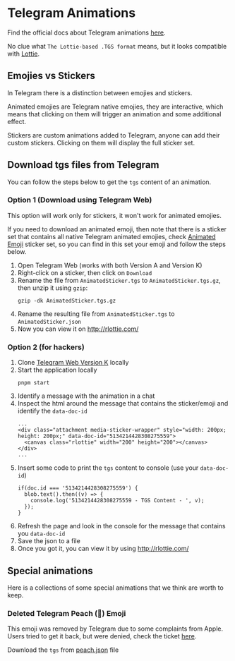 # Telegram Animations

Find the official docs about Telegram animations [here](https://core.telegram.org/stickers#animated-stickers).

No clue what `The Lottie-based .TGS format` means, but it looks compatible with [Lottie](https://github.com/airbnb/lottie).

## Emojies vs Stickers

In Telegram there is a distinction between emojies and stickers.

Animated emojies are Telegram native emojies, they are interactive, which means that clicking on them will trigger an animation and some additional effect.

Stickers are custom animations added to Telegram, anyone can add their custom stickers. Clicking on them will display the full sticker set.

## Download tgs files from Telegram

You can follow the steps below to get the `tgs` content of an animation.

### Option 1 (Download using Telegram Web)

This option will work only for stickers, it won't work for animated emojies.

If you need to download an animated emoji, then note that there is a sticker set that contains all native Telegram animated emojies, check [Animated Emoji](https://t.me/addstickers/AnimatedEmojies) sticker set, so you can find in this set your emoji and follow the steps below.

1. Open Telegram Web (works with both Version A and Version K)
2. Right-click on a sticker, then click on `Download`
3. Rename the file from `AnimatedSticker.tgs` to `AnimatedSticker.tgs.gz`, then unzip it using `gzip`:
   ```
   gzip -dk AnimatedSticker.tgs.gz
   ```
4. Rename the resulting file from `AnimatedSticker.tgs` to `AnimatedSticker.json`
5. Now you can view it on http://rlottie.com/

### Option 2 (for hackers)

1. Clone [Telegram Web Version K](https://github.com/morethanwords/tweb) locally
2. Start the application locally
   ```
   pnpm start
   ```
3. Identify a message with the animation in a chat
4. Inspect the html around the message that contains the sticker/emoji and identify the `data-doc-id`
   ```
   ...
   <div class="attachment media-sticker-wrapper" style="width: 200px; height: 200px;" data-doc-id="5134214428308275559">
     <canvas class="rlottie" width="200" height="200"></canvas>
   </div>
   ...
   ```
4. Insert some code to print the `tgs` content to console (use your `data-doc-id`)
   ```
   if(doc.id === '5134214428308275559') {
     blob.text().then((v) => {
       console.log('5134214428308275559 - TGS Content - ', v);
     });
   }
   ```
5. Refresh the page and look in the console for the message that contains you `data-doc-id`
6. Save the json to a file
7. Once you got it, you can view it by using http://rlottie.com/

## Special animations

Here is a collections of some special animations that we think are worth to keep.

### Deleted Telegram Peach (🍑) Emoji

This emoji was removed by Telegram due to some complaints from Apple.
Users tried to get it back, but were denied, check the ticket [here](https://bugs.telegram.org/c/11912).

Download the `tgs` from [peach.json](./peach.json) file
